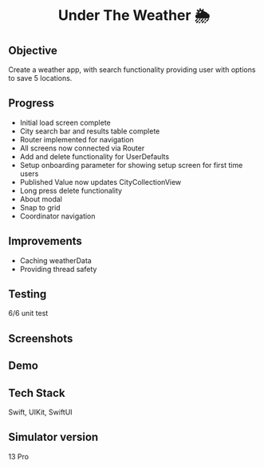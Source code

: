 <h1 align="center">

Under The Weather 🌦

</h1>

## Objective
Create a weather app, with search functionality providing user with options to save 5 locations.

## Progress
- Initial load screen complete
- City search bar and results table complete
- Router implemented for navigation
- All screens now connected via Router
- Add and delete functionality for UserDefaults
- Setup onboarding parameter for showing setup screen for first time users
- Published Value now updates CityCollectionView 
- Long press delete functionality
- About modal
- Snap to grid
- Coordinator navigation

## Improvements
- Caching weatherData
- Providing thread safety

## Testing
6/6 unit test

## Screenshots

## Demo

## Tech Stack
Swift, UIKit, SwiftUI

## Simulator version
13 Pro
